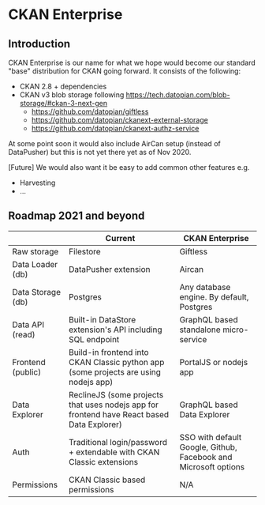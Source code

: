 # CKAN Enterprise

## Introduction

CKAN Enterprise is our name for what we hope would become our standard "base" distribution for CKAN going forward. It consists of the following:

* CKAN 2.8 + dependencies
* CKAN v3 blob storage following https://tech.datopian.com/blob-storage/#ckan-3-next-gen
  * https://github.com/datopian/giftless
  * https://github.com/datopian/ckanext-external-storage
  * https://github.com/datopian/ckanext-authz-service

At some point soon it would also include AirCan setup (instead of DataPusher) but this is not yet there yet as of Nov 2020.

[Future] We would also want it be easy to add common other features e.g.

* Harvesting
* ...

## Roadmap 2021 and beyond

|                   | Current                                                                                    | CKAN Enterprise                                                 |
|-------------------|--------------------------------------------------------------------------------------------|-----------------------------------------------------------------|
| Raw storage       | Filestore                                                                                  | Giftless                                                        |
| Data Loader (db)  | DataPusher extension                                                                       | Aircan                                                          |
| Data Storage (db) | Postgres                                                                                   | Any database engine. By default, Postgres                       |
| Data API (read)   | Built-in DataStore extension's API including SQL endpoint                                  | GraphQL based standalone micro-service                          |
| Frontend (public) | Build-in frontend into CKAN Classic python app (some projects are using nodejs app)        | PortalJS or nodejs app                                          |
| Data Explorer     | ReclineJS (some projects that uses nodejs app for frontend have React based Data Explorer) | GraphQL based Data Explorer                                     |
| Auth              | Traditional login/password + extendable with CKAN Classic extensions                       | SSO with default Google, Github, Facebook and Microsoft options |
| Permissions       | CKAN Classic based permissions                                                             | N/A                                                             |
